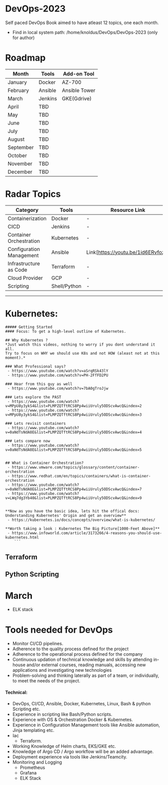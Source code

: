 # DevOps-2023
Self paced DevOps Book aimed to have atleast 12 topics, one each month.
- Find in local system path: /home/knoldus/DevOps/DevOps-2023 (only for author)

# Roadmap

| Month     | Tools      | Add-on Tool   |
| ----------| -----------|---------------|
| January   | Docker     | AZ-700        |
| February  | Ansible    | Ansible Tower |
| March     | Jenkins    | GKE(Gdrive)   |
| April     | TBD        |               |
| May       | TBD        |               |
| June      | TBD        |               |
| July      | TBD        |               |
| August    | TBD        |               |
| September | TBD        |               |
| October   | TBD        |               |
| November  | TBD        |               |
| December  | TBD        |               |

# Radar Topics

| Category                | Tools       | Resource Link                         |
| ------------------------| ------------|---------------------------------------|
| Containerization        | Docker      |       -                               |
| CICD                    | Jenkins     |       -                               |
| Container Orchestration | Kubernetes  |       -                               |
| Configuration Management| Ansible     | Link[https://youtu.be/1id6ERvfozo]    |
| Infrastructure as Code  | Terraform   |       -                               |
| Cloud Provider          | GCP         |       -                               |   
| Scripting               | Shell/Python|       -                               |

-------------------------------------------
# Kubernetes: 
```
##### Getting Started
#### Focus: To get a high-level outline of Kubernetes.

## Why Kubernetes ? 
*Just watch this videos, nothing to worry if you dont understand it all.
Try to focus on WHY we should use K8s and not HOW (aleast not at this moment).*

### What Professional says? 
 - https://www.youtube.com/watch?v=aSrqRSk43lY
 - https://www.youtube.com/watch?v=PH-2FfFD2PU

### Hear from this guy as well
 - https://www.youtube.com/watch?v=7bA0gTroJjw

### Lets explore the PAST
 - https://www.youtube.com/watch?v=MPpU8y3ykS4&list=PLMPZQTftRCS8Pp4wiiUruly5ODScvAwcQ&index=2
 - https://www.youtube.com/watch?v=MPpU8y3ykS4&list=PLMPZQTftRCS8Pp4wiiUruly5ODScvAwcQ&index=3

### Lets revisit containers
 - https://www.youtube.com/watch?v=0aNdTsNdA8E&list=PLMPZQTftRCS8Pp4wiiUruly5ODScvAwcQ&index=4

### Lets compare now
 - https://www.youtube.com/watch?v=0aNdTsNdA8E&list=PLMPZQTftRCS8Pp4wiiUruly5ODScvAwcQ&index=5


## What is Container Orchestration?
 - https://www.vmware.com/topics/glossary/content/container-orchestration
 - https://www.redhat.com/en/topics/containers/what-is-container-orchestration
 - https://www.youtube.com/watch?v=0aNdTsNdA8E&list=PLMPZQTftRCS8Pp4wiiUruly5ODScvAwcQ&index=7
 - https://www.youtube.com/watch?v=LWq7dg3Yb40&list=PLMPZQTftRCS8Pp4wiiUruly5ODScvAwcQ&index=9


**Now as you have the basic idea, lets hit the offical docs: Understanding Kubernetes' Origin and get an overview**
 - https://kubernetes.io/docs/concepts/overview/what-is-kubernetes/

**Worth taking a look : Kubernetes The Big Picture[1000-Feet Above]**
 - https://www.infoworld.com/article/3173266/4-reasons-you-should-use-kubernetes.html
    ```
```
## Terraform
## Python Scripting

# March
- ELK stack

# Tools needed for DevOps
- Monitor CI/CD pipelines.
- Adherence to the quality process defined for the project
- Adherence to the operational process defined for the company
- Continuous updation of technical knowledge and skills by attending in-house and/or external courses, reading manuals, accessing new applications and investigating new technologies
- Problem-solving and thinking laterally as part of a team, or individually, to meet the needs of the project.
 
#### Technical:
- DevOps, CI/CD, Ansible, Docker, Kubernetes, Linux, Bash & python Scripting etc.
- Experience in scripting like Bash/Python scripts.
- Experience with OS & Orchestration Docker & Kubernetes.
- Experience in Configuration Management tools like Ansible automation, Jinja templating etc.
- Iac
    - Terraform.
- Working Knowledge of Helm charts, EKS/GKE etc.
- Knowledge of Argo CD / Argo workflow will be an added advantage.
- Deployment experience via tools like Jenkins/Teamcity.
- Monitoring and Logging
    - Prometheus
    - Grafana
    - ELK Stack
